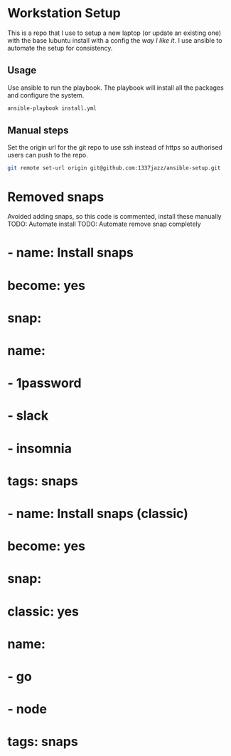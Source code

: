 # Workstation Setup

This is a repo that I use to setup a new laptop (or update an existing one) with the base lubuntu install with a config the *way I like it*. I use ansible to automate the setup for consistency.

## Usage
Use ansible to run the playbook. The playbook will install all the packages and configure the system.

```bash
ansible-playbook install.yml
```

## Manual steps
Set the origin url for the git repo to use ssh instead of https so authorised users can push to the repo.
```bash
git remote set-url origin git@github.com:1337jazz/ansible-setup.git 
```

# Removed snaps 
Avoided adding snaps, so this code is commented, install these manually
TODO: Automate install
TODO: Automate remove snap completely

# - name: Install snaps
#   become: yes
#   snap:
#     name:
#       - 1password
#       - slack
#       - insomnia
#   tags: snaps

# - name: Install snaps (classic)
#   become: yes
#   snap:
#     classic: yes
#     name: 
#       - go
#       - node
#   tags: snaps
